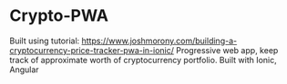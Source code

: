 # Crypto-PWA 

Built using tutorial: https://www.joshmorony.com/building-a-cryptocurrency-price-tracker-pwa-in-ionic/
Progressive web app, keep track of approximate worth of cryptocurrency portfolio. Built with Ionic, Angular 

